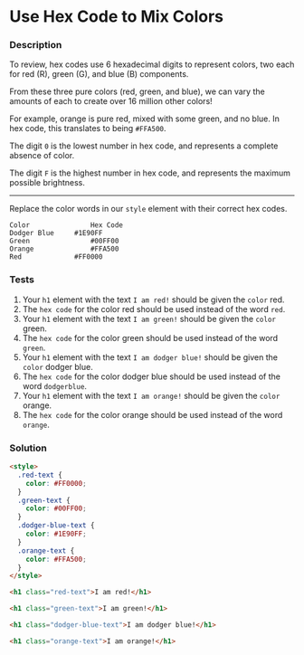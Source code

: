 # Use Hex Code to Mix Colors

### Description

To review, hex codes use 6 hexadecimal digits to represent colors, two each for red (R), green (G), and blue (B) components.

From these three pure colors (red, green, and blue), we can vary the amounts of each to create over 16 million other colors!

For example, orange is pure red, mixed with some green, and no blue. In hex code, this translates to being `#FFA500`.

The digit `0` is the lowest number in hex code, and represents a complete absence of color.

The digit `F` is the highest number in hex code, and represents the maximum possible brightness.

---

Replace the color words in our `style` element with their correct hex codes.

```
Color	            Hex Code
Dodger Blue	    #1E90FF
Green	            #00FF00
Orange	            #FFA500
Red	            #FF0000
```

### Tests

1. Your `h1` element with the text `I am red!` should be given the `color` red.
2. The `hex code` for the color red should be used instead of the word `red`.
3. Your `h1` element with the text `I am green!` should be given the `color` green.
4. The `hex code` for the color green should be used instead of the word `green`.
5. Your `h1` element with the text `I am dodger blue!` should be given the `color` dodger blue.
6. The `hex code` for the color dodger blue should be used instead of the word `dodgerblue`.
7. Your `h1` element with the text `I am orange!` should be given the `color` orange.
8. The `hex code` for the color orange should be used instead of the word `orange`.

### Solution

```html
<style>
  .red-text {
    color: #FF0000;
  }
  .green-text {
    color: #00FF00;
  }
  .dodger-blue-text {
    color: #1E90FF;
  }
  .orange-text {
    color: #FFA500;
  }
</style>

<h1 class="red-text">I am red!</h1>

<h1 class="green-text">I am green!</h1>

<h1 class="dodger-blue-text">I am dodger blue!</h1>

<h1 class="orange-text">I am orange!</h1>
```